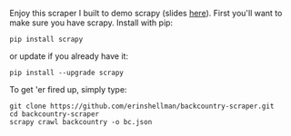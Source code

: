 Enjoy this scraper I built to demo scrapy (slides [here](http://www.slideshare.net/ErinShellman/downloading-the-internet-with-python-scrapy)).  First you'll want to make sure you have scrapy.  Install with pip:
```
pip install scrapy
```
or update if you already have it:

```
pip install --upgrade scrapy
```

To get 'er fired up, simply type:

```
git clone https://github.com/erinshellman/backcountry-scraper.git
cd backcountry-scraper
scrapy crawl backcountry -o bc.json
```
